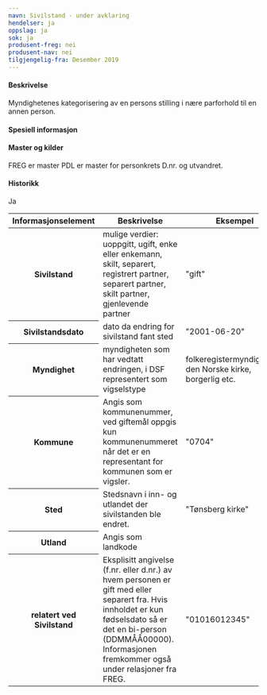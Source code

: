 ```yaml
---
navn: Sivilstand - under avklaring
hendelser: ja
oppslag: ja
sok: ja
produsent-freg: nei
produsent-nav: nei
tilgjengelig-fra: Desember 2019
---
```


#### Beskrivelse

Myndighetenes kategorisering av en persons stilling i nære parforhold til en annen person.

#### Spesiell informasjon



#### Master og kilder

FREG er master
PDL er master for personkrets D.nr. og utvandret.



#### Historikk

Ja

<table class="table">
  <thead>
    <tr>
      <th>Informasjonselement</th>
      <th>Beskrivelse</th>
      <th>Eksempel</th>
      <th>Kompletthet</th>
      <th>Kvalitet</th>
    </tr>
  </thead>
  <tbody>
    <tr>
      <th scope="row">Sivilstand</th>
      <td>mulige verdier: uoppgitt, ugift, enke eller enkemann, skilt, separert, registrert partner, separert partner, skilt partner, gjenlevende partner</td>
      <td>"gift"</td>
      <td>Obligatorisk</td>
      <td></td>
    </tr>
    <tr>
      <th scope="row">Sivilstandsdato</th>
      <td>dato da endring for sivilstand fant sted</td>
      <td>"2001-06-20"</td>
      <td>Valgfri</td>
      <td></td>
    </tr>
    <tr>
      <th scope="row">Myndighet</th>
      <td>myndigheten som har vedtatt endringen, i DSF representert som vigselstype</td>
      <td>folkeregistermyndigheten, den Norske kirke, borgerlig etc.</td>
      <td>Valgfri</td>
      <td></td>
    </tr>
    <tr>
      <th scope="row">Kommune</th>
      <td>Angis som kommunenummer, ved giftemål oppgis kun kommunenummeret når det er en representant for kommunen som er vigsler.</td>
      <td>"0704"</td>
      <td>Valgfri</td>
      <td></td>
    </tr>
    <tr>
      <th scope="row">Sted</th>
      <td>Stedsnavn i inn- og utlandet der sivilstanden ble endret.</td>
      <td>"Tønsberg kirke"</td>
      <td>Valgfri</td>
      <td></td>
    </tr>
    <tr>
      <th scope="row">Utland</th>
      <td>Angis som landkode</td>
      <td></td>
      <td>Valgfri</td>
      <td></td>
    </tr>
    <tr>
      <th scope="row">relatert ved Sivilstand</th>
      <td>Eksplisitt angivelse (f.nr. eller d.nr.) av hvem personen er gift med eller separert fra. Hvis innholdet er kun fødselsdato så er det en bi-person (DDMMÅÅ00000). Informasjonen fremkommer også under relasjoner fra FREG.</td>
      <td>"01016012345"</td>
      <td>Valgfri</td>
      <td></td>
    </tr>
  </tbody>
  </table>
  
